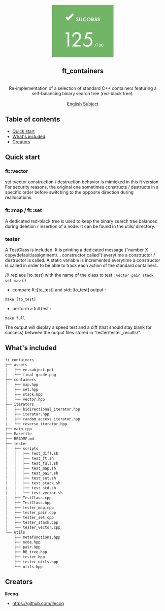 <p align="center">
  <a href="https://42lyon.fr/">
    <img src="./assets/final_grade.png" alt="ft_containers" width=200 height=170>
  </a>

  <h2 align="center">ft_containers</h2>

  <p align="center">
    <br>
    Re-implementation of a selection of standard C++ containers featuring a self-balancing binary search tree (red-black tree).
    <br>
    <br>
    <a href="./assets/en.subject.pdf">English Subject </a>
  </p>
</p>


## Table of contents

- [Quick start](#quick-start)
- [What's included](#whats-included)
- [Creators](#creators)


## Quick start


### ft::vector ###

std::vector construction / destruction behavior is mimicked in this ft version. For security reasons, the original one sometimes constructs / destructs in a specific order before switching to the opposite direction during reallocations.

### ft::map / ft::set ###

A dedicated red-black tree is used to keep the binary search tree balanced during deletion / insertion of a node. It can be found in the utils/ directory.

### tester ###

A TestClass is included. It is printing a dedicated message ("number X copy/default/assignment/... constructor called") everytime a constructor / destructor is called. A static variable is incremented everytime a constructor is called in order to be able to track each action of the standard containers.

/!\ replace [to_test] with the name of the class to test : ``` vector pair stack set map ```  /!\

- compare ft::[to_test] and std::[to_test] output :
```
make [to_test]
```

- perform a full test :
```
make full
```

The output will display a speed test and a diff (that should stay blank for success) between the output files stored in "tester/tester_results/". 

## What's included

```
ft_containers
├── assets
│   ├── en.subject.pdf
│   └── final grade.png
├── containers
│   ├── map.hpp
│   ├── set.hpp
│   ├── stack.hpp
│   └── vector.hpp
├── iterators
│   ├── bidirectional_iterator.hpp
│   ├── iterator.hpp
│   ├── random_access_iterator.hpp
│   └── reverse_iterator.hpp
├── main.cpp
├── Makefile
├── README.md
├── tester
│   ├── scripts
│   │   ├── test_diff.sh
│   │   ├── test_ft.sh
│   │   ├── test_full.sh
│   │   ├── test_map.sh
│   │   ├── test_pair.sh
│   │   ├── test_set.sh
│   │   ├── test_stack.sh
│   │   ├── test_std.sh
│   │   └── test_vector.sh
│   ├── TestClass.cpp
│   ├── TestClass.hpp
│   ├── tester_map.cpp
│   ├── tester_pair.cpp
│   ├── tester_set.cpp
│   ├── tester_stack.cpp
│   └── tester_vector.cpp
└── utils
    ├── metafunctions.hpp
    ├── node.hpp
    ├── pair.hpp
    ├── RB_tree.hpp
    ├── tester.hpp
    ├── tester_utils.hpp
    └── utils.hpp
```

## Creators

**llecoq**

- <https://github.com/llecoq>
